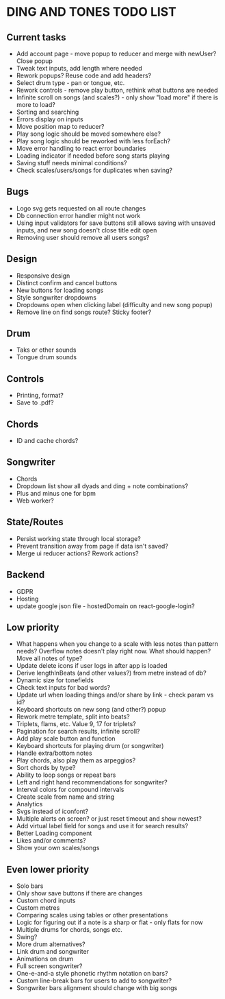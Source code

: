 # DING AND TONES TODO LIST

## Current tasks

* Add account page - move popup to reducer and merge with newUser? Close popup
* Tweak text inputs, add length where needed
* Rework popups? Reuse code and add headers?
* Select drum type - pan or tongue, etc.
* Rework controls - remove play button, rethink what buttons are needed
* Infinite scroll on songs (and scales?) - only show "load more" if there is more to load?
* Sorting and searching
* Errors display on inputs
* Move position map to reducer?
* Play song logic should be moved somewhere else?
* Play song logic should be reworked with less forEach?
* Move error handling to react error boundaries
* Loading indicator if needed before song starts playing
* Saving stuff needs minimal conditions?
* Check scales/users/songs for duplicates when saving?

## Bugs

* Logo svg gets requested on all route changes
* Db connection error handler might not work
* Using input validators for save buttons still allows saving with unsaved inputs, and new song doesn't close title edit open
* Removing user should remove all users songs?

## Design

* Responsive design
* Distinct confirm and cancel buttons
* New buttons for loading songs
* Style songwriter dropdowns
* Dropdowns open when clicking label (difficulty and new song popup)
* Remove line on find songs route? Sticky footer?

## Drum

* Taks or other sounds
* Tongue drum sounds

## Controls

* Printing, format?
* Save to .pdf?

## Chords

* ID and cache chords?

## Songwriter

* Chords
* Dropdown list show all dyads and ding + note combinations?
* Plus and minus one for bpm
* Web worker?

## State/Routes

* Persist working state through local storage?
* Prevent transition away from page if data isn't saved?
* Merge ui reducer actions? Rework actions?

## Backend

* GDPR
* Hosting
* update google json file - hostedDomain on react-google-login?

## Low priority

* What happens when you change to a scale with less notes than pattern needs? Overflow notes doesn't play right now. What should happen? Move all notes of type?
* Update delete icons if user logs in after app is loaded
* Derive lengthInBeats (and other values?) from metre instead of db?
* Dynamic size for tonefields
* Check text inputs for bad words?
* Update url when loading things and/or share by link - check param vs id?
* Keyboard shortcuts on new song (and other?) popup
* Rework metre template, split into beats?
* Triplets, flams, etc. Value 9, 17 for triplets?
* Pagination for search results, infinite scroll?
* Add play scale button and function
* Keyboard shortcuts for playing drum (or songwriter)
* Handle extra/bottom notes
* Play chords, also play them as arpeggios?
* Sort chords by type?
* Ability to loop songs or repeat bars
* Left and right hand recommendations for songwriter?
* Interval colors for compound intervals
* Create scale from name and string
* Analytics
* Svgs instead of iconfont?
* Multiple alerts on screen? or just reset timeout and show newest?
* Add virtual label field for songs and use it for search results?
* Better Loading component
* Likes and/or comments?
* Show your own scales/songs

## Even lower priority

* Solo bars
* Only show save buttons if there are changes
* Custom chord inputs
* Custom metres
* Comparing scales using tables or other presentations
* Logic for figuring out if a note is a sharp or flat - only flats for now
* Multiple drums for chords, songs etc.
* Swing?
* More drum alternatives?
* Link drum and songwriter
* Animations on drum
* Full screen songwriter?
* One-e-and-a style phonetic rhythm notation on bars?
* Custom line-break bars for users to add to songwriter?
* Songwriter bars alignment should change with big songs
